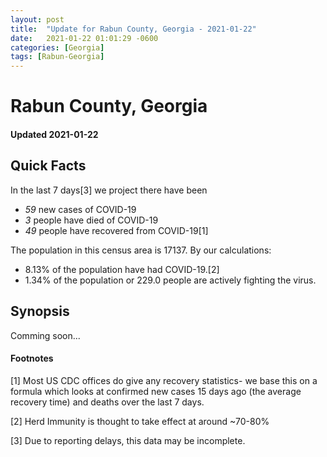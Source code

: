 ```yaml
---
layout: post
title:  "Update for Rabun County, Georgia - 2021-01-22"
date:   2021-01-22 01:01:29 -0600
categories: [Georgia]
tags: [Rabun-Georgia]
---
```


# Rabun County, Georgia
#### Updated 2021-01-22

## Quick Facts

In the last 7 days[3] we project there have been
- *59* new cases of COVID-19
- *3* people have died of COVID-19
- *49* people have recovered from COVID-19[1]

The population in this census area is 17137. By our calculations:
- 8.13% of the population have had COVID-19.[2]
- 1.34% of the population or 229.0 people are actively fighting the virus.

## Synopsis

Comming soon...


#### Footnotes

[1] Most US CDC offices do give any recovery statistics- we base this on a formula which looks at confirmed new cases
15 days ago (the average recovery time) and deaths over the last 7 days.

[2] Herd Immunity is thought to take effect at around ~70-80%

[3] Due to reporting delays, this data may be incomplete.
 
    